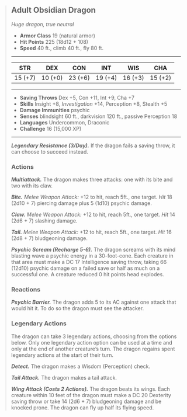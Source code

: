 


> ## Adult Obsidian Dragon
>*Huge dragon, true neutral*
>
> - **Armor Class** 19 (natural armor)
> - **Hit Points** 225 (18d12 + 108)
> - **Speed** 40 ft., climb 40 ft., fly 80 ft.
>___
>|   STR   |   DEX   |   CON   |   INT   |   WIS   |   CHA   |
>|:-------:|:-------:|:-------:|:-------:|:-------:|:-------:|
>| 15 (+7) | 10 (+0) | 23 (+6) | 19 (+4) | 16 (+3) | 15 (+2) |
>___
> - **Saving Throws** Dex +5, Con +11, Int +9, Cha +7
> - **Skills** Insight +8, *Investigation* +14, Perception +8, Stealth +5
> - **Damage Immunities** psychic
> - **Senses** blindsight 60 ft., darkvision 120 ft., passive Perception 18
> - **Languages** Undercommon, Draconic
> - **Challenge** 16 (15,000 XP)
> ___
> ***Legendary Resistance (3/Day).***
> If the dragon fails a saving throw, it can choose to succeed instead.
>
> ### Actions
> ***Multiattack.***
> The dragon makes three attacks: one with its bite and two with its claw.
>
> ***Bite.*** *Melee Weapon Attack:* +12 to hit, reach 5ft., one target. *Hit* 18 (2d10 + 7) piercing damage plus 5 (1d10) psychic damage.  
>
> ***Claw.*** *Melee Weapon Attack:* +12 to hit, reach 5ft., one target. *Hit* 14 (2d6 + 7) slashing damage. 
>
> ***Tail.*** *Melee Weapon Attack:* +12 to hit, reach 5ft., one target. *Hit* 16 (2d8 + 7) bludgeoning damage. 
>
> ***Psychic Scream (Recharge 5-6).***
> The dragon screams with its mind blasting wave a psychic energy in a 30-foot-cone. Each creature in that area must make a DC 17 Intelligence saving throw, taking 66 (12d10) psychic damage on a failed save or half as much on a successful one. A creature reduced 0 hit points head explodes. 
>
> ### Reactions
> ***Psychic Barrier.***
> The dragon adds 5 to its AC against one attack that would hit it. To do so the dragon must see the attacker. 
>
> ### Legendary Actions
> The dragon can take 3 legendary actions, choosing from the options below. Only one legendary action option can be used at a time and only at the end of another creature’s turn. The dragon regains spent legendary actions at the start of their turn.
>
> ***Detect.*** The dragon makes a Wisdom (Perception) check.
>
> ***Tail Attack.*** The dragon makes a tail attack.
>
> ***Wing Attack (Costs 2 Actions).*** The dragon beats its wings. Each creature within 10 feet of the dragon must make a DC 20 Dexterity saving throw or take 14 (2d6 + 7) bludgeoning damage and be knocked prone. The dragon can fly up half its flying speed. 